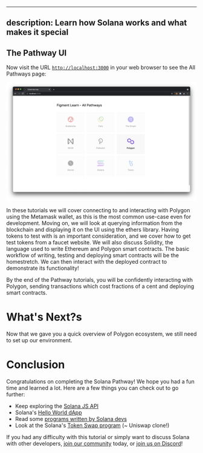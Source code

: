 



---
description: Learn how Solana works and what makes it special
---



## The Pathway UI

Now visit the URL [`http://localhost:3000`](http://localhost:3000) in your web browser to see the All Pathways page:

![Click on the Polygon icon to begin your journey on the Polygon Pathway!](../../../.gitbook/assets/all_pathways.png)

In these tutorials we will cover connecting to and interacting with Polygon using the Metamask wallet, as this is the most common use-case even for development. Moving on, we will look at querying information from the blockchain and displaying it on the UI using the ethers library. Having tokens to test with is an important consideration, and we cover how to get test tokens from a faucet website. We will also discuss Solidity, the language used to write Ethereum and Polygon smart contracts. The basic workflow of writing, testing and deploying smart contracts will be the homestretch. We can then interact with the deployed contract to demonstrate its functionality!  

By the end of the Pathway tutorials, you will be confidently interacting with Polygon, sending transactions which cost fractions of a cent and deploying smart contracts.

# What's Next?s

Now that we gave you a quick overview of Polygon ecosystem, we still need to set up our environment.

# Conclusion

Congratulations on completing the Solana Pathway! We hope you had a fun time and learned a lot. Here are a few things you can check out to go further:

* Keep exploring the [Solana JS API](https://solana-labs.github.io/solana-web3.js/modules.html#sendandconfirmtransaction)
* Solana's [Hello World dApp](https://github.com/solana-labs/example-helloworld)
* Read some [programs written by Solana devs](https://github.com/solana-labs/solana-program-library/tree/master/examples)
* Look at the Solana's [Token Swap program](https://github.com/solana-labs/solana-program-library/tree/master/token-swap) \(~ Uniswap clone!\)

If you had any difficulty with this tutorial or simply want to discuss Solana with other developers, [join our community](https://community.figment.io) today, or [join us on Discord](https://discord.gg/EBveT5xs9D)!